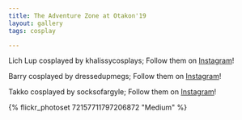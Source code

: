 ```yaml
---
title: The Adventure Zone at Otakon'19
layout: gallery
tags: cosplay

---
```


Lich Lup cosplayed by khalissycosplays; Follow them on [Instagram](https://www.instagram.com/khalissycosplays)!

Barry cosplayed by dressedupmegs; Follow them on [Instagram](https://www.instagram.com/dressedupmegs)!

Takko cosplayed by socksofargyle; Follow them on [Instagram](https://www.instagram.com/socksofargyle)!
 
{% flickr_photoset 72157711797206872 "Medium" %}